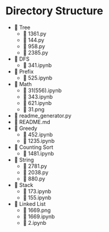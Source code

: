 # Directory Structure

- 📁 Tree
  - 📄 1361.py
  - 📄 144.py
  - 📄 958.py
  - 📄 2385.py
- 📁 DFS
  - 📄 341.ipynb
- 📁 Prefix
  - 📄 525.ipynb
- 📁 Math
  - 📄 31(556).ipynb
  - 📄 343.ipynb
  - 📄 621.ipynb
  - 📄 31.png
- 📄 readme_generator.py
- 📄 README.md
- 📁 Greedy
  - 📄 452.ipynb
  - 📄 1235.ipynb
- 📁 Counting Sort
  - 📄 1481.ipynb
- 📁 String
  - 📄 2781.py
  - 📄 2038.py
  - 📄 880.py
- 📁 Stack
  - 📄 173.ipynb
  - 📄 155.ipynb
- 📁 Linked List
  - 📄 1669.png
  - 📄 1669.ipynb
  - 📄 2.ipynb
